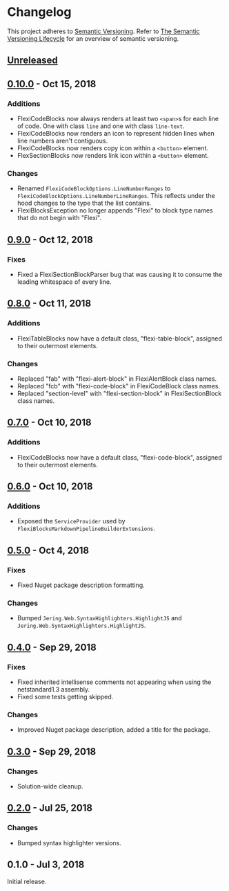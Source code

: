 # Changelog
This project adheres to [Semantic Versioning](http://semver.org/spec/v2.0.0.html). Refer to 
[The Semantic Versioning Lifecycle](https://www.jeremytcd.com/articles/the-semantic-versioning-lifecycle)
for an overview of semantic versioning.

## [Unreleased](https://github.com/JeremyTCD/Markdig.Extensions.FlexiBlocks/compare/0.10.0...HEAD)

## [0.10.0](https://github.com/JeremyTCD/Markdig.Extensions.FlexiBlocks/compare/0.9.0...0.10.0) - Oct 15, 2018
### Additions
- FlexiCodeBlocks now always renders at least two `<span>`s for each line of code. One with class `line` and
one with class `line-text`.
- FlexiCodeBlocks now renders an icon to represent hidden lines when line numbers aren't contiguous.
- FlexiCodeBlocks now renders copy icon within a `<button>` element.
- FlexSectionBlocks now renders link icon within a `<button>` element.

### Changes
- Renamed `FlexiCodeBlockOptions.LineNumberRanges` to `FlexiCodeBlockOptions.LineNumberLineRanges`. This
reflects under the hood changes to the type that the list contains.
- FlexiBlocksException no longer appends "Flexi" to block type names that do not begin with "Flexi".

## [0.9.0](https://github.com/JeremyTCD/Markdig.Extensions.FlexiBlocks/compare/0.8.0...0.9.0) - Oct 12, 2018
### Fixes
- Fixed a FlexiSectionBlockParser bug that was causing it to consume the leading whitespace of every line.

## [0.8.0](https://github.com/JeremyTCD/Markdig.Extensions.FlexiBlocks/compare/0.7.0...0.8.0) - Oct 11, 2018
### Additions
- FlexiTableBlocks now have a default class, "flexi-table-block", assigned to their outermost elements.
### Changes
- Replaced "fab" with "flexi-alert-block" in FlexiAlertBlock class names.
- Replaced "fcb" with "flexi-code-block" in FlexiCodeBlock class names.
- Replaced "section-level" with "flexi-section-block" in FlexiSectionBlock class names.

## [0.7.0](https://github.com/JeremyTCD/Markdig.Extensions.FlexiBlocks/compare/0.6.0...0.7.0) - Oct 10, 2018
### Additions
- FlexiCodeBlocks now have a default class, "flexi-code-block", assigned to their outermost elements.

## [0.6.0](https://github.com/JeremyTCD/Markdig.Extensions.FlexiBlocks/compare/0.5.0...0.6.0) - Oct 10, 2018
### Additions
- Exposed the `ServiceProvider` used by `FlexiBlocksMarkdownPipelineBuilderExtensions`.

## [0.5.0](https://github.com/JeremyTCD/Markdig.Extensions.FlexiBlocks/compare/0.4.0...0.5.0) - Oct 4, 2018
### Fixes
- Fixed Nuget package description formatting.
### Changes
- Bumped `Jering.Web.SyntaxHighlighters.HighlightJS` and `Jering.Web.SyntaxHighlighters.HighlightJS`.


## [0.4.0](https://github.com/JeremyTCD/Markdig.Extensions.FlexiBlocks/compare/0.3.0...0.4.0) - Sep 29, 2018
### Fixes
- Fixed inherited intellisense comments not appearing when using the netstandard1.3 assembly.
- Fixed some tests getting skipped.
### Changes
- Improved Nuget package description, added a title for the package.

## [0.3.0](https://github.com/JeremyTCD/Markdig.Extensions.FlexiBlocks/compare/0.2.0...0.3.0) - Sep 29, 2018
### Changes
- Solution-wide cleanup.

## [0.2.0](https://github.com/JeremyTCD/Markdig.Extensions.FlexiBlocks/compare/0.1.0...0.2.0) - Jul 25, 2018
### Changes
- Bumped syntax highlighter versions.

## 0.1.0 - Jul 3, 2018
Initial release.